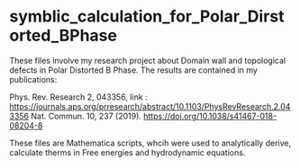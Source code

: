 # symblic_calculation_for_Polar_Dirstorted_BPhase

These files involve my research project about Domain wall and topological defects in Polar Distorted B Phase.
The results are contained in my publications:

Phys. Rev. Research 2, 043356, link : https://journals.aps.org/prresearch/abstract/10.1103/PhysRevResearch.2.043356
Nat. Commun. 10, 237 (2019). https://doi.org/10.1038/s41467-018-08204-8

These files are Mathematica scripts, whcih were used to analytically derive, calculate therms in Free energies and hydrodynamic equations.
